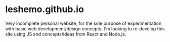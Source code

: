 # leshemo.github.io
Very incomplete personal website, for the sole purpose of experimentation with basic web development/design concepts. I'm looking to re-develop this site using JS and concepts/ideas from React and Node.js.

